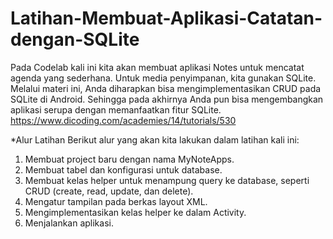 # Latihan-Membuat-Aplikasi-Catatan-dengan-SQLite
Pada Codelab kali ini kita akan membuat aplikasi Notes untuk mencatat agenda yang sederhana. Untuk media penyimpanan, kita gunakan SQLite.
Melalui materi ini, Anda diharapkan bisa mengimplementasikan CRUD pada SQLite di Android. Sehingga pada akhirnya Anda pun bisa mengembangkan aplikasi serupa dengan memanfaatkan fitur SQLite.
https://www.dicoding.com/academies/14/tutorials/530

*Alur Latihan
Berikut alur yang akan kita lakukan dalam latihan kali ini:

1. Membuat project baru dengan nama MyNoteApps.
2. Membuat tabel dan konfigurasi untuk database.
3. Membuat kelas helper untuk menampung query ke database, seperti CRUD (create, read, update, dan delete).
4. Mengatur tampilan pada berkas layout XML.
5. Mengimplementasikan kelas helper ke dalam Activity.
6. Menjalankan aplikasi.
